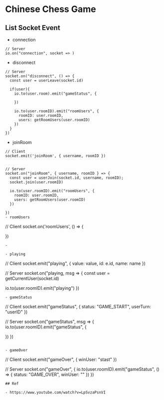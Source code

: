 # Chinese Chess Game

## List Socket Event

- connection

```
// Server
io.on("connection", socket => )
```

- disconnect

```
// Server
socket.on("disconnect", () => {
  const user = userLeave(socket.id)

  if(user){
    io.to(user.room).emit("gameStatus", {

    })

    io.to(user.roomID).emit("roomUsers", {
      roomID: user.roomID,
      users: getRoomUsers(user.roomID)
    })
  }
})
```

- joinRoom

```
// Client
socket.emit('joinRoom', { username, roomID })


// Server
socket.on("joinRoom", { username, roomID } => {
  const user = userJoin(socket.id, username, roomID);
  socket.join(user.roomID)

  io.to(user.roomID).emit("roomUsers", {
    roomID: user.roomID,
    users: getRoomUsers(user.roomID)
  })

})
- roomUsers
```

// Client
socket.on('roomUsers', () => {

})

```
-

- playing
```

// Client
socket.emit("playing", {
value: value,
id: e.id,
name: name
})

// Server
socket.on("playing, msg => {
const user = getCurrentUser(socket.id)

io.to(user.roomID).emit("playing")
})

```
- gameStatus
```

// Client
socket.emit("gameStatus", {
status: "GAME_START",
userTurn: "userID"
})

// Server
socket.on("gameStatus", msg => {
io.to(user.roomID).emit("gameStatus", {

})
})

```

- gameOver
```

// Client
socket.emit("gameOver", {
winUser: "stast"
})

// Server
socket.on("gameOver", {
io.to(user.roomID).emit("gameStatus", () => {
status: "GAME_OVER",
winUser: ""
})
})

```
## Ref

- https://www.youtube.com/watch?v=LpSvzaPsnVI
```
